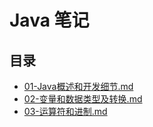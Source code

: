 # Java 笔记



## 目录

- <a href="01-Java概述和开发细节.md">01-Java概述和开发细节.md</a>
- <a href="02-变量和数据类型及转换.md">02-变量和数据类型及转换.md</a>
- <a href="03-运算符和进制.md">03-运算符和进制.md</a>
